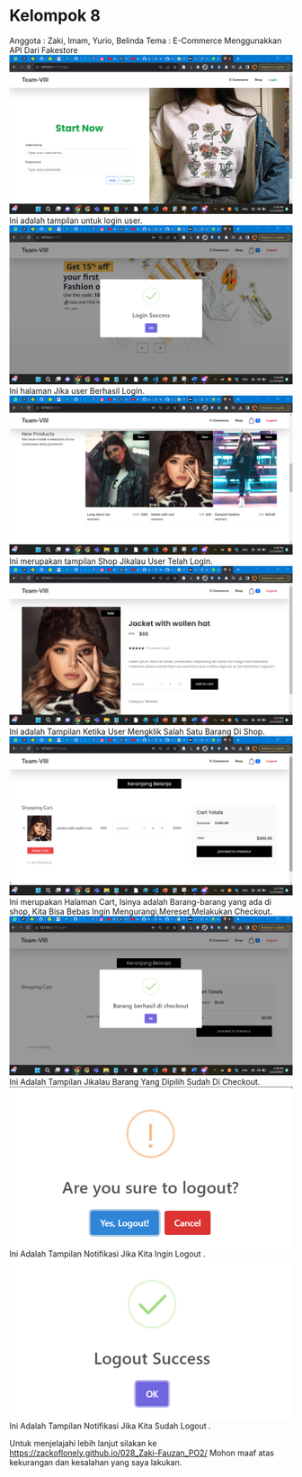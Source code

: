 # Kelompok 8
Anggota  : Zaki, Imam, Yurio, Belinda
Tema  : E-Commerce Menggunakkan API Dari Fakestore
![image](https://raw.githubusercontent.com/FP-2/fp-2-ecommerce/main/src/assets/1.png)
Ini adalah tampilan untuk login user.
![image](https://raw.githubusercontent.com/FP-2/fp-2-ecommerce/main/src/assets/2.png)
Ini halaman Jika user Berhasil Login.
![image](https://raw.githubusercontent.com/FP-2/fp-2-ecommerce/main/src/assets/3.png)
Ini merupakan tampilan Shop Jikalau User Telah Login.
![image](https://raw.githubusercontent.com/FP-2/fp-2-ecommerce/main/src/assets/3b.png)
Ini adalah Tampilan Ketika User Mengklik Salah Satu Barang Di Shop.
![image](https://raw.githubusercontent.com/FP-2/fp-2-ecommerce/main/src/assets/4.png)
Ini merupakan Halaman Cart, Isinya adalah Barang-barang yang ada di shop, Kita Bisa Bebas Ingin Mengurangi,Mereset,Melakukan Checkout.
![image](https://raw.githubusercontent.com/FP-2/fp-2-ecommerce/main/src/assets/5.png)
Ini Adalah Tampilan Jikalau Barang Yang Dipilih Sudah Di Checkout.
![image](https://raw.githubusercontent.com/FP-2/fp-2-ecommerce/main/src/assets/6.png)
Ini Adalah Tampilan Notifikasi Jika Kita Ingin Logout .
![image](https://raw.githubusercontent.com/FP-2/fp-2-ecommerce/main/src/assets/7.png)
Ini Adalah Tampilan Notifikasi Jika Kita Sudah Logout .

Untuk menjelajahi lebih lanjut silakan ke https://zackoflonely.github.io/028_Zaki-Fauzan_PO2/
Mohon maaf atas kekurangan dan kesalahan yang saya lakukan.
